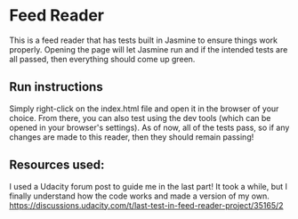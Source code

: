 # Feed Reader

This is a feed reader that has tests built in Jasmine to ensure things work properly. Opening the page will let Jasmine run and if the intended tests are all passed, then everything should come up green.

## Run instructions
Simply right-click on the index.html file and open it in the browser of your choice. From there, you can also test using the dev tools (which can be opened in your browser's settings). As of now, all of the tests pass, so if any changes are made to this reader, then they should remain passing!

## Resources used:
I used a Udacity forum post to guide me in the last part! It took a while, but I finally understand how the code works and made a version of my own.
https://discussions.udacity.com/t/last-test-in-feed-reader-project/35165/2